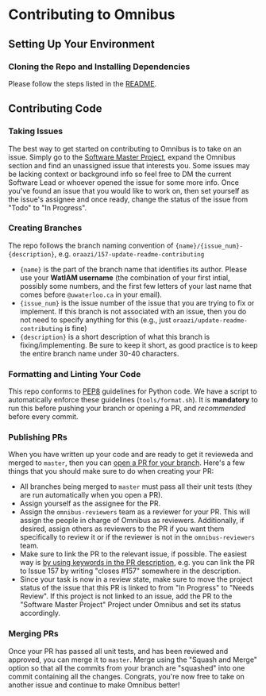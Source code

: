 # Contributing to Omnibus

## Setting Up Your Environment

### Cloning the Repo and Installing Dependencies

Please follow the steps listed in the [README](https://github.com/waterloo-rocketry/omnibus/blob/master/README.md#installation).

## Contributing Code

### Taking Issues

The best way to get started on contributing to Omnibus is to take on an issue. Simply go to the [Software Master Project](https://github.com/orgs/waterloo-rocketry/projects/2), expand the Omnibus section and find an unassigned issue that interests you. Some issues may be lacking context or background info so feel free to DM the current Software Lead or whoever opened the issue for some more info. Once you've found an issue that you would like to work on, then set yourself as the issue's assignee and once ready, change the status of the issue from "Todo" to "In Progress".

### Creating Branches

The repo follows the branch naming convention of `{name}/{issue_num}-{description}`, e.g. `oraazi/157-update-readme-contributing`

- `{name}` is the part of the branch name that identifies its author. Please use your **WatIAM username** (the combination of your first intial, possibly some numbers, and the first few letters of your last name that comes before `@uwaterloo.ca` in your email).
- `{issue_num}` is the issue number of the issue that you are trying to fix or implement. If this branch is not associated with an issue, then you do not need to specify anything for this (e.g., just `oraazi/update-readme-contributing` is fine)
- `{description}` is a short description of what this branch is fixing/implementing. Be sure to keep it short, as good practice is to keep the entire branch name under 30-40 characters.

### Formatting and Linting Your Code

This repo conforms to [PEP8](https://pep8.org) guidelines for Python code. We have a script to automatically enforce these guidelines (`tools/format.sh`). It is **mandatory** to run this before pushing your branch or opening a PR, and *recommended* before every commit.

### Publishing PRs

When you have written up your code and are ready to get it revieweda and merged to `master`, then you can [open a PR for your branch](https://github.com/waterloo-rocketry/omnibus/compare). Here's a few things that you should make sure to do when creating your PR:

- All branches being merged to `master` must pass all their unit tests (they are run automatically when you open a PR).
- Assign yourself as the assignee for the PR.
- Assign the `omnibus-reviewers` team as a reviewer for your PR. This will assign the people in charge of Omnibus as reviewers. Additionally, if desired, assign others as reviewers to the PR if you want them specifically to review it or if the reviewer is not in the `omnibus-reviewers` team.
- Make sure to link the PR to the relevant issue, if possible. The easiest way is [by using keywords in the PR description](https://docs.github.com/en/issues/tracking-your-work-with-issues/linking-a-pull-request-to-an-issue#linking-a-pull-request-to-an-issue-using-a-keyword), e.g. you can link the PR to Issue 157 by writing "closes #157" somewhere in the description.
- Since your task is now in a review state, make sure to move the project status of the issue that this PR is linked to from "In Progress" to "Needs Review". If this project is not linked to an issue, add the PR to the "Software Master Project" Project under Omnibus and set its status accordingly.

### Merging PRs

Once your PR has passed all unit tests, and has been reviewed and approved, you can merge it to `master`. Merge using the "Squash and Merge" option so that all the commits from your branch are "squashed" into one commit containing all the changes. Congrats, you're now free to take on another issue and continue to make Omnibus better! 
